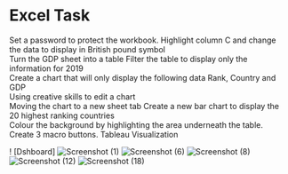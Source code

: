 # Excel Task

Set a password to protect the workbook.	
Highlight column C and change the data to display in British pound symbol	
Turn the GDP sheet into a table	
Filter the table to display only the information for 2019	
Create a chart that will only display the following data Rank, Country and GDP	
Using creative skills to edit a chart	
Moving the chart to a new sheet tab	
Create a new bar chart to display the 20 highest ranking countries	
Colour the background by highlighting the area underneath the table.	
Create 3 macro buttons.	
Tableau Visualization	



! [Dshboard] ![Screenshot (1)](https://github.com/shofaya/Excel/assets/50599405/b0e3e7a9-126d-48bd-916c-8da4546e8d90)
![Screenshot (6)](https://github.com/shofaya/Excel/assets/50599405/6c39f5ca-43e0-4ea7-be58-be85778217d9)
![Screenshot (8)](https://github.com/shofaya/Excel/assets/50599405/925945a4-b0fb-4876-9926-0d18a36eaaa6)
![Screenshot (12)](https://github.com/shofaya/Excel/assets/50599405/90a69961-f4fb-4ca8-8a7a-46393f43b142)
![Screenshot (18)](https://github.com/shofaya/Excel/assets/50599405/9d5ef74c-b6ff-40b5-a87c-b406107c53fe)





